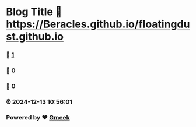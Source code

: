 # Blog Title :link: https://Beracles.github.io/floatingdust.github.io 
### :page_facing_up: [1](https://Beracles.github.io/floatingdust.github.io/tag.html) 
### :speech_balloon: 0 
### :hibiscus: 0 
### :alarm_clock: 2024-12-13 10:56:01 
### Powered by :heart: [Gmeek](https://github.com/Meekdai/Gmeek)
